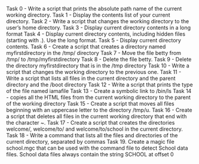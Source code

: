 Task 0 - Write a script that prints the absolute path name of the current working directory.
Task 1 - Display the contents list of your current directory.
Task 2 - Write a script that changes the working directory to the user’s home directory.
Task 3 - Display current directory contents in a long format
Task 4 - Display current directory contents, including hidden files (starting with .). Use the long format.
Task 5 - Display current directory contents.
Task 6 - Create a script that creates a directory named myfirstdirectory in the /tmp/ directory
Task 7 - Move the file betty from /tmp/ to /tmp/myfirstdirectory
Task 8 - Delete the file betty.
Task 9 - Delete the directory myfirstdirectory that is in the /tmp directory
Task 10 - Write a script that changes the working directory to the previous one.
Task 11 - Write a script that lists all files in the current directory and the parent directory and the /boot directory
Task 12 - Write a script that prints the type of the file named iamafile
Task 13 - Create a symbolic link to /bin/ls
Task 14 - copies all the HTML files from the current working directory to the parent of the working directory
Task 15 - Create a script that moves all files beginning with an uppercase letter to the directory /tmp/u.
Task 16 - Create a script that deletes all files in the current working directory that end with the character ~.
Task 17 - Create a script that creates the directories welcome/, welcome/to/ and welcome/to/school in the current directory.
Task 18 - Write a command that lists all the files and directories of the current directory, separated by commas
Task 19. Create a magic file school.mgc that can be used with the command file to detect School data files. School data files always contain the string SCHOOL at offset 0

